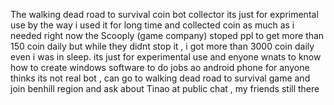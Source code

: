 The walking dead road to survival coin bot collector
its just for exprimental use 
by the way i used it for long time and collected coin as much as i needed 
right now the Scooply (game company) stoped ppl to get more than 150 coin daily but while they didnt stop it , i got more than 3000 coin daily even i was in sleep. 
its just for experimental use and enyone wnats to know how to create windows software to do jobs ao android phone 
for anyone thinks its not real bot , can go to walking dead road to survival game and join benhill region and ask about Tinao at public chat , my friends still there 


